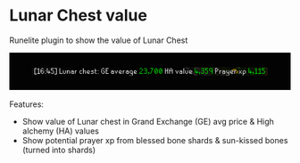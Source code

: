 # Lunar Chest value

Runelite plugin to show the value of Lunar Chest

![alt text](screenshot.png "lunar chest runelite plugin")

Features:

- Show value of Lunar chest in Grand Exchange (GE) avg price & High alchemy (HA) values
- Show potential prayer xp from blessed bone shards & sun-kissed bones (turned into shards)
